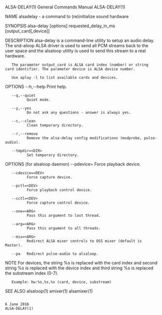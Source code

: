 ALSA-DELAY(1)                                                                              General Commands Manual                                                                              ALSA-DELAY(1)



NAME
       alsadelay - a command to (re)initialize sound hardware


SYNOPSIS
       alsa-delay [options] requested_delay_in_ms [output_card[,device]]


DESCRIPTION
       alsa-delay is a command-line utility to setup an audio delay. The snd-aloop ALSA driver is used to send all PCM streams back to the user space and the alsaloop utility is used to send this stream to
       a real hardware.

       The parameter output_card is ALSA card index (number) or string card identifier. The parameter device is ALSA device number.

       Use aplay -l to list available cards and devices.



OPTIONS
       --h,--help
              Print help.

       --q,--quiet
              Quiet mode.

       --y,--yes
              Do not ask any questions - answer is always yes.

       --c,--clean
              Clean temporary directory.

       --r,--remove
              Remove the alsa-delay config modifications (modprobe, pulse-audio).

       --tmpdir=<DIR>
              Set temporary directory.


OPTIONS (for alsaloop daemon)
       --pdevice=<DEV>
              Force playback device.

       --cdevice=<DEV>
              Force capture device.

       --pctl=<DEV>
              Force playback control device.

       --cctl=<DEV>
              Force capture control device.

       --one=<ARG>
              Pass this argument to last thread.

       --arg=<ARG>
              Pass this argument to all threads.

       --mix=<ARG>
              Redirect ALSA mixer controls to OSS mixer (default is Master).

       --pa   Redirect pulse-audio to alsaloop.


NOTE
       For devices, the string %s is replaced with the card index and second string %s is replaced with the device index and third string %s is replaced the substream index (0-7).

       Example: hw:%s,%s,%s (card, device, substream)


SEE ALSO
        alsaloop(1) amixer(1) alsamixer(1)



                                                                                                 6 Jane 2016                                                                                    ALSA-DELAY(1)
